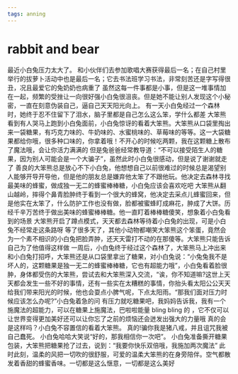 ```yaml
---
tags: anning
---
```

# rabbit and bear

最近小白兔压力太大了。 和小伙伴们去参加歌唱大赛获得最后一名；在自己村里举行的拔萝卜活动中也是最后一名；它去书法班学习书法，非常刻苦还是字写得很丑，况且最爱它的兔奶奶也病重了 虽然这每一件事都是小事，但是这一堆事情加在一起，频繁的受挫让一向很好强小白兔很沮丧。但是她不能让别人发现这个小秘密，一直在刻意伪装自己，逼自己天天阳光向上。 有一天小白兔经过一个森林时，她终于忍不住留下了泪水，脑子里都是自己怎么这么笨，学什么都差 大笨熊看到有人哭马上跑到小白兔面前，小白兔惊讶的看着大笨熊。大笨熊从口袋里掏出来一袋糖果，有巧克力味的、牛奶味的、水蜜桃味的、草莓味的等等。这一大袋糖果都给你哦，很多种口味的，你拿着哦！不开心的时候吃两颗，我在这颗糖上散布了魔法哦，会让你活力满满的 但是兔爸爸经常教导道：“不可以接受陌生人的糖果，因为别人可能会是一个大骗子”，虽然此时小白兔很感动，但是说了谢谢就走了 善良的大笨熊总是放心不下小白兔，他想想自己以前很难过的时候总是渴望别人能够开导开导他，但是他的朋友总是嫌弃他太笨了不跟他玩。他决定去森林寻找最美味的蜂蜜，做成独一无二的蜂蜜棒棒糖，小白兔应该会喜欢吃吧 大笨熊从翻山越岭，摔得个鼻青脸肿终于看到一个很大的蜂窝，他决定去采点儿蜂蜜回来，但是他实在太笨了，什么防护工作也没有做，脸都被蜜蜂盯成麻花，肿成了大饼。历经千辛万苦终于做出美味的蜂蜜棒棒糖。他一直盯着棒棒糖傻笑，想象着小白兔看到的场景 大笨熊开启了蹲点模式，天天都去森林等待着小白兔的出现，可是小白兔不经常走这条路呀 等了很多天了，其他小动物都嘲笑大笨熊这个笨蛋，竟然会为一个素不相识的小白兔把脸弄肿，还天天雷打不动的在那傻等。大笨熊只能告诉自己为了他值得这样做 一周后，小白兔终于经过这个森林了，大笨熊马上冲出来和小白兔打招呼，大笨熊还是从口袋里拿出了糖果，对小白兔说：“小兔兔我不是坏人的，这颗糖果是独一无二的蜂蜜棒棒糖，它也有超能力哦”，小白兔看着脸很肿，身体都受伤的大笨熊，尝试去和大笨熊深入交流，“诶，你不知道嘛?这世上天天都会发生一些不好的事情，还有一些实在太糟糕的事情，你抬头看太阳公公天天给我们带来阳光的时候，他也会耍点小脾气呢，下点太阳雨。“那我们面对压力时候应该怎么办呢?”小白兔着急的问 有压力就吃糖果吧，我妈妈告诉我，我有一个施魔法的超能力，可以在糖果上施魔法，巴啦啦能量 bling bling 的 ，它不仅可以让世界变得更加美好还可以让你忘了之前的烦恼还会迸发出强大的力量哦 真的会是这样吗？小白兔不容置信的看着大笨熊。 真的!骗你我是猪八戒，并且诅咒我被自己蠢死。 小白兔哈哈大笑说“好的，那我相信你一次吧”。 小白兔准备撕开糖果包装，大笨熊把糖果抢了过去，说到：“我要你快乐双倍哦，我施加两次魔法” 此时此刻，温柔的风把一切吹的很舒服，可爱的温柔大笨熊的在身旁陪伴。空气都散发着香甜的蜂蜜香味。一切都是这么惬意，一切都是这么美好
